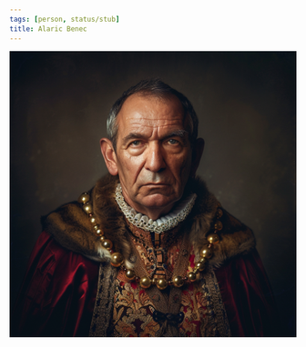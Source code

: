 ```yaml
---
tags: [person, status/stub]
title: Alaric Benec
---
```


![Alaric Benec](../../assets/alaric-benec.png)